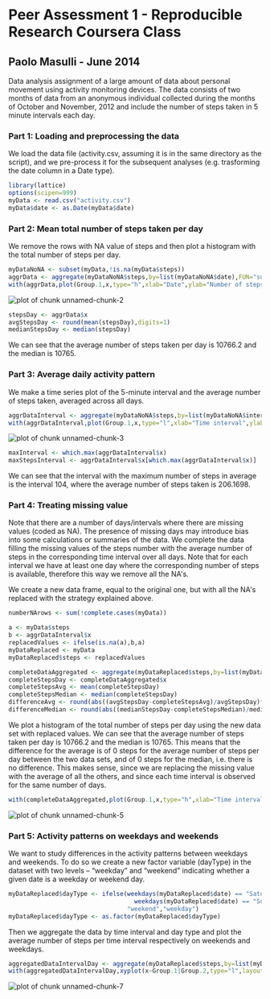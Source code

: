 Peer Assessment 1 - Reproducible Research Coursera Class
========================================================
## Paolo Masulli - June 2014

Data analysis assignment of a large amount of data about personal movement using activity monitoring devices. The data consists of two months of data from an anonymous individual collected during the months of October and November, 2012 and include the number of steps taken in 5 minute intervals each day.

### Part 1: Loading and preprocessing the data

We load the data file (activity.csv, assuming it is in the same directory as the script),
and we pre-process it for the subsequent analyses (e.g. trasforming the date column in a 
Date type).


```r
library(lattice)
options(scipen=999)
myData <- read.csv("activity.csv")
myData$date <- as.Date(myData$date)
```

### Part 2: Mean total number of steps taken per day

We remove the rows with NA value of steps and then plot a histogram with the total number of steps per day.


```r
myDataNoNA <- subset(myData,!is.na(myData$steps))
aggrData <- aggregate(myDataNoNA$steps,by=list(myDataNoNA$date),FUN="sum")
with(aggrData,plot(Group.1,x,type="h",xlab="Date",ylab="Number of steps per day"))
```

![plot of chunk unnamed-chunk-2](figure/unnamed-chunk-2.png) 

```r
stepsDay <- aggrData$x
avgStepsDay <- round(mean(stepsDay),digits=1)
medianStepsDay <- median(stepsDay)
```

We can see that the average number of steps taken per day is 10766.2 and the median is 10765.

### Part 3: Average daily activity pattern

We make a time series plot of the 5-minute interval and the average number of steps taken, averaged across all days.


```r
aggrDataInterval <- aggregate(myDataNoNA$steps,by=list(myDataNoNA$interval),FUN="mean")
with(aggrDataInterval,plot(Group.1,x,type="l",xlab="Time interval",ylab="Average number of steps"))
```

![plot of chunk unnamed-chunk-3](figure/unnamed-chunk-3.png) 

```r
maxInterval <- which.max(aggrDataInterval$x)
maxStepsInterval <- aggrDataInterval$x[which.max(aggrDataInterval$x)]
```

We can see that the interval with the maximum number of steps in average is the interval 104, where the average number of steps taken is 206.1698.

### Part 4: Treating missing value

Note that there are a number of days/intervals where there are missing values (coded as NA). The presence of missing days may introduce bias into some calculations or summaries of the data. We complete the data filling the missing values of the steps number with the average number of steps in the corresponding time interval over all days.
Note that for each interval we have at least one day where the corresponding number of steps is available, therefore this way we remove all the NA's.

We create a new data frame, equal to the original one, but with all the NA's replaced with the strategy explained above.


```r
numberNArows <- sum(!complete.cases(myData))

a <- myData$steps
b <- aggrDataInterval$x
replacedValues <- ifelse(is.na(a),b,a)
myDataReplaced <- myData
myDataReplaced$steps <- replacedValues

completeDataAggregated <- aggregate(myDataReplaced$steps,by=list(myDataReplaced$date),FUN="sum")
completeStepsDay <- completeDataAggregated$x
completeStepsAvg <- mean(completeStepsDay)
completeStepsMedian <- median(completeStepsDay)
differenceAvg <- round(abs((avgStepsDay-completeStepsAvg)/avgStepsDay)*100,digits=1)
differenceMedian <- round(abs((medianStepsDay-completeStepsMedian)/medianStepsDay)*100,digits=1)
```

We plot a histogram of the total number of steps per day using the new data set with replaced values. We can see that the average number of steps taken per day is 10766.2 and the median is 10765. This means that the difference for the average is of 0 steps for the average number of steps per day between the two data sets, and of 0 steps for the median, i.e. there is no difference. This makes sense, since we are replacing the missing value with the average of all the others, and since each time interval is observed for the same number of days.


```r
with(completeDataAggregated,plot(Group.1,x,type="h",xlab="Time interval",ylab="Average number of steps"))
```

![plot of chunk unnamed-chunk-5](figure/unnamed-chunk-5.png) 

### Part 5: Activity patterns on weekdays and weekends

We want to study differences in the activity patterns between weekdays and weekends. To do so we create a new factor variable (dayType) in the dataset with two levels – “weekday” and “weekend” indicating whether a given date is a weekday or weekend day.


```r
myDataReplaced$dayType <- ifelse(weekdays(myDataReplaced$date) == "Saturday" | 
                                   weekdays(myDataReplaced$date) == "Sunday",
                                 "weekend","weekday")
myDataReplaced$dayType <- as.factor(myDataReplaced$dayType)
```

Then we aggregate the data by time interval and day type and plot the average number of steps per time interval respectively on weekends and weekdays.


```r
aggregatedDataIntervalDay <- aggregate(myDataReplaced$steps,by=list(myDataReplaced$interval,myDataReplaced$dayType),FUN="mean")
with(aggregatedDataIntervalDay,xyplot(x~Group.1|Group.2,type="l",layout=c(1,2),xlab="Interval",ylab="Number of Steps"))
```

![plot of chunk unnamed-chunk-7](figure/unnamed-chunk-7.png) 

